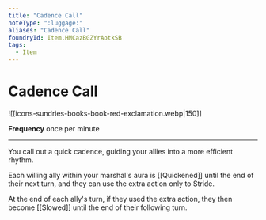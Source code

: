```yaml
---
title: "Cadence Call"
noteType: ":luggage:"
aliases: "Cadence Call"
foundryId: Item.HMCazBGZYrAotkSB
tags:
  - Item
---
```


# Cadence Call
![[icons-sundries-books-book-red-exclamation.webp|150]]

**Frequency** once per minute

* * *

You call out a quick cadence, guiding your allies into a more efficient rhythm.

Each willing ally within your marshal's aura is [[Quickened]] until the end of their next turn, and they can use the extra action only to Stride.

At the end of each ally's turn, if they used the extra action, they then become [[Slowed]] until the end of their following turn.
